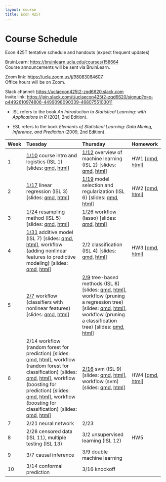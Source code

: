 ```yaml
---
layout: course
title: Econ 425T
---
```


# Course Schedule

Econ 425T tentative schedule and handouts (expect frequent updates)

BruinLearn: <https://bruinlearn.ucla.edu/courses/158664>  
Course announcements will be sent via BruinLearn. 

Zoom link: <https://ucla.zoom.us/j/98083064607>  
Office hours will be on Zoom.  

Slack channel: <https://uclaecon425t2-zqd6620.slack.com>  
Invite link: <https://join.slack.com/t/uclaecon425t2-zqd6620/signup?x=x-p4492610974806-4499098090339-4680755103011>

- ISL refers to the book _An Introduction to Statistical Learning: with Applications in R_ (2021, 2nd Edition). 

- ESL refers to the book _Elements of Statistical Learning: Data Mining, Inference, and Prediction_ (2009, 2nd Edition). 


| Week | Tuesday | Thursday | Homework |
|:-----------|:------------|:------------|:------------|
| 1 | [1/10](https://ucla-econ-425t.github.io/2023winter/econ425twinter2023/2023/01/10/week1-day1.html) course intro and logistics (ISL 1) \[slides: [qmd](https://raw.githubusercontent.com/ucla-econ-425t/2023winter/master/slides/01-intro/intro.qmd), [html](../slides/01-intro/intro.html)\] | [1/12](https://ucla-econ-425t.github.io/2023winter/econ425twinter2023/2023/01/12/week1-day2.html) overview of machine learning (ISL 2) \[slides: [qmd](https://raw.githubusercontent.com/ucla-econ-425t/2023winter/master/slides/02-statlearn/statlearn.qmd), [html](../slides/02-statlearn/statlearn.html)\] | HW1 \[[qmd](https://raw.githubusercontent.com/ucla-econ-425t/2023winter/master/hw/hw1/hw1.qmd), [html](../hw/hw1/hw1.html)\] |   
| 2 | [1/17](https://ucla-econ-425t.github.io/2023winter/econ425twinter2023/2023/01/17/week2-day1.html) linear regression (ISL 3) \[slides: [qmd](https://raw.githubusercontent.com/ucla-econ-425t/2023winter/master/slides/03-linreg/linreg.qmd), [html](../slides/03-linreg/linreg.html)\] | [1/19](https://ucla-econ-425t.github.io/2023winter/econ425twinter2023/2023/01/19/week2-day2.html) model selection and regularization (ISL 6) \[slides: [qmd](https://raw.githubusercontent.com/ucla-econ-425t/2023winter/master/slides/06-modelselection/modelselection.qmd), [html](../slides/06-modelselection/modelselection.html)\] | HW2 \[[qmd](https://raw.githubusercontent.com/ucla-econ-425t/2023winter/master/hw/hw2/hw2.qmd), [html](../hw/hw2/hw2.html)\] |   
| 3 | [1/24](https://ucla-econ-425t.github.io/2023winter/econ425twinter2023/2023/01/24/week3-day1.html) resampling method (ISL 5) \[slides: [qmd](https://raw.githubusercontent.com/ucla-econ-425t/2023winter/master/slides/05-resampling/resampling.qmd), [html](../slides/05-resampling/resampling.html)\] | [1/26](https://ucla-econ-425t.github.io/2023winter/econ425twinter2023/2023/01/26/week3-day2.html) workflow (lasso) \[slides: [qmd](https://raw.githubusercontent.com/ucla-econ-425t/2023winter/master/slides/06-modelselection/workflow_lasso.qmd), [html](../slides/06-modelselection/workflow_lasso.html)\] | |  
| 4 | [1/31](https://ucla-econ-425t.github.io/2023winter/econ425twinter2023/2023/01/31/week4-day1.html) additive model (ISL 7) \[slides: [qmd](https://raw.githubusercontent.com/ucla-econ-425t/2023winter/master/slides/07-nonlinear/nonlinear.qmd), [html](../slides/07-nonlinear/nonlinear.html)\], workflow (adding nonlinear features to predictive modeling) \[slides: [qmd](https://raw.githubusercontent.com/ucla-econ-425t/2023winter/master/slides/07-nonlinear/workflow_bs.qmd), [html](../slides/07-nonlinear/workflow_bs.html)\] | 2/2 classification (ISL 4) \[slides: [qmd](https://raw.githubusercontent.com/ucla-econ-425t/2023winter/master/slides/04-classification/classification.qmd), [html](../slides/04-classification/classification.html)\] | HW3 \[[qmd](https://raw.githubusercontent.com/ucla-econ-425t/2023winter/master/hw/hw3/hw3.qmd), [html](../hw/hw3/hw3.html)\] |     
| 5 | [2/7](https://ucla-econ-425t.github.io/2023winter/econ425twinter2023/2023/02/07/week5-day1.html) workflow (classifiers with nonlinear features) \[slides: [qmd](https://raw.githubusercontent.com/ucla-econ-425t/2023winter/master/slides/04-classification/workflow_classifier_bs.qmd), [html](../slides/04-classification/workflow_classifier_bs.html)\]  | [2/9](https://ucla-econ-425t.github.io/2023winter/econ425twinter2023/2023/02/09/week5-day2.html) tree-based methods (ISL 8) \[slides: [qmd](https://raw.githubusercontent.com/ucla-econ-425t/2023winter/master/slides/08-tree/tree.qmd), [html](../slides/08-tree/tree.html)\], workflow (pruning a regression tree) \[slides: [qmd](https://raw.githubusercontent.com/ucla-econ-425t/2023winter/master/slides/08-tree/workflow_regtree.qmd), [html](../slides/08-tree/workflow_regtree.html)\], workflow (pruning a classification tree) \[slides: [qmd](https://raw.githubusercontent.com/ucla-econ-425t/2023winter/master/slides/08-tree/workflow_classtree.qmd), [html](../slides/08-tree/workflow_classtree.html)\] |  |  
| 6 | 2/14 workflow (random forest for prediction) \[slides: [qmd](https://raw.githubusercontent.com/ucla-econ-425t/2023winter/master/slides/08-tree/workflow_rf_reg.qmd), [html](../slides/08-tree/workflow_rf_reg.html)\], workflow (random forest for classification) \[slides: [qmd](https://raw.githubusercontent.com/ucla-econ-425t/2023winter/master/slides/08-tree/workflow_rf_class.qmd), [html](../slides/08-tree/workflow_rf_class.html)\], workflow (boosting for prediction) \[slides: [qmd](https://raw.githubusercontent.com/ucla-econ-425t/2023winter/master/slides/08-tree/workflow_boosting_reg.qmd), [html](../slides/08-tree/workflow_boosting_reg.html)\], workflow (boosting for classification) \[slides: [qmd](https://raw.githubusercontent.com/ucla-econ-425t/2023winter/master/slides/08-tree/workflow_boosting_class.qmd), [html](../slides/08-tree/workflow_boosting_class.html)\] | [2/16](https://ucla-econ-425t.github.io/2023winter/econ425twinter2023/2023/02/16/week6-day2.html) svm (ISL 9) \[slides: [qmd](https://raw.githubusercontent.com/ucla-econ-425t/2023winter/master/slides/09-svm/svm.qmd), [html](../slides/09-svm/svm.html)\], workflow (svm) \[slides: [qmd](https://raw.githubusercontent.com/ucla-econ-425t/2023winter/master/slides/09-svm/workflow_svm_heart.qmd), [html](../slides/09-svm/workflow_svm_heart.html)\] | HW4 \[[qmd](https://raw.githubusercontent.com/ucla-econ-425t/2023winter/master/hw/hw4/hw4.qmd), [html](../hw/hw4/hw4.html)\] |    
| 7 | 2/21 neural network | 2/23  |  |   
| 8 | 2/28 censored data (ISL 11), multiple testing (ISL 13) | 3/2 unsupervised learning (ISL 12) | HW5 |    
| 9 | 3/7 causal inference | 3/9 double machine learning |  |   
| 10 | 3/14 conformal prediction | 3/16 knockoff  | | 
